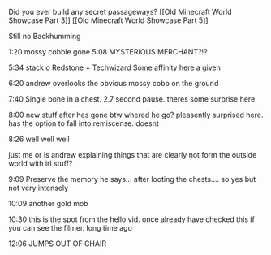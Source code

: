 Did you ever build any secret passageways?
[[Old Minecraft World Showcase Part 3]]
[[Old Minecraft World Showcase Part 5]]

Still no Backhumming

1:20 mossy cobble gone
5:08 MYSTERIOUS MERCHANT?!?

5:34 stack o Redstone + Techwizard 
	Some affinity here a given

6:20 andrew overlooks the obvious mossy cobb on the ground

7:40 Single bone in a chest. 2.7 second pause. theres some surprise here

8:00 new stuff after hes gone
	btw whered he go?
	pleasently surprised here. has the option to fall into remiscense. doesnt

8:26 well well well

just me or is andrew explaining things that are clearly not form the outside world with irl stuff?

9:09 Preserve the memory he says...
	after looting the chests....
	so yes but not very intensely

10:09 another gold mob

10:30 this is the spot from the hello vid. once already have checked this if you can see the filmer. long time ago

12:06 JUMPS OUT OF CHAIR

